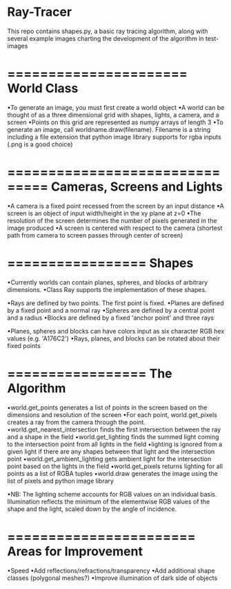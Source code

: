 Ray-Tracer
==========

This repo contains shapes.py, a basic ray tracing algorithm, along with several example images charting the development of the algorithm in test-images

======================
World Class
======================

•To generate an image, you must first create a world object
•A world can be thought of as a three dimensional grid with shapes, lights, a camera, and a screen
•Points on this grid are represented as numpy arrays of length 3
•To generate an image, call worldname.draw(filename). Filename is a string including a file extension that python image library supports for rgba inputs (.png is a good choice)

===============================
Cameras, Screens and Lights
===============================

•A camera is a fixed point recessed from the screen by an input distance
•A screen is an object of input width/height in the xy plane at z=0
•The resolution of the screen determines the number of pixels generated in the image produced
•A screen is centered with respect to the camera (shortest path from camera to screen passes through center of screen)

=================
Shapes
=================

•Currently worlds can contain planes, spheres, and blocks of arbitrary dimensions. 
•Class Ray supports the implementation of these shapes. 

•Rays are defined by two points. The first point is fixed.
•Planes are defined by a fixed point and a normal ray
•Spheres are defined by a central point and a radius
•Blocks are defined by a fixed 'anchor point' and three rays 

•Planes, spheres and blocks can have colors input as six character RGB hex values (e.g. 'A176C2')
•Rays, planes, and blocks can be rotated about their fixed points

=================
The Algorithm
=================

•world.get_points generates a list of points in the screen based on the dimensions and resolution of the screen
•For each point, world.get_pixels creates a ray from the camera through the point.
•world.get_nearest_intersection finds the first intersection between the ray and a shape in the field
•world.get_lighting finds the summed light coming to the intersection point from all lights in the field 
•lighting is ignored from a given light if there are any shapes between that light and the intersection point
•world.get_ambient_lighting gets ambient light for the intersection point based on the lights in the field 
•world.get_pixels returns lighting for all points as a list of RGBA tuples
•world.draw generates the image using the list of pixels and python image library

•NB: The lighting scheme accounts for RGB values on an individual basis. Illumination reflects the minimum of the elementwise RGB values of the shape and the light, scaled down by the angle of incidence. 

=======================
Areas for Improvement
=======================
•Speed
•Add reflections/refractions/transparency
•Add additional shape classes (polygonal meshes?)
•Improve illumination of dark side of objects